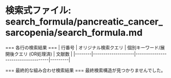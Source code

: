# 検索式ファイル: search_formula/pancreatic_cancer_sarcopenia/search_formula.md

=== 各行の検索結果 ===
| 行番号 | オリジナル検索クエリ | 個別キーワード/展開後クエリ (OR処理済) | 文献数 |
|--------|--------------------|------------------------------------|---------|

=== 最終的な組み合わせ検索結果 ===
最終検索構造が見つかりませんでした。
